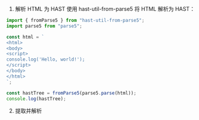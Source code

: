 1. 解析 HTML 为 HAST
   使用 hast-util-from-parse5 将 HTML 解析为 HAST：

```js
import { fromParse5 } from "hast-util-from-parse5";
import parse5 from "parse5";

const html = `
<html>
<body>
<script>
console.log('Hello, world!');
</script>
</body>
</html>
`;

const hastTree = fromParse5(parse5.parse(html));
console.log(hastTree);
```

2. 提取并解析 <script> 内容为 ESTree
   使用 acorn 将 <script> 标签中的 JavaScript 代码解析为 ESTree：

```js
import { parse } from "acorn";

function extractScriptContent(hastTree) {
  const scriptNode = hastTree.children[0].children.find(
    (node) => node.tagName === "script",
  );
  return scriptNode ? scriptNode.children[0].value : "";
}

const scriptContent = extractScriptContent(hastTree);
const estree = parse(scriptContent, { ecmaVersion: 2020 });
console.log(estree);
```

3. 结合使用
   将上述步骤结合起来，您可以解析 HTML 并提取 <script> 标签中的 JavaScript 代码，分别生成 HAST 和 ESTree：

```js
import { fromParse5 } from "hast-util-from-parse5";
import parse5 from "parse5";
import { parse } from "acorn";

const html = `

<html>
<body>
<script>
console.log('Hello, world!');
</script>
</body>
</html>
`;

const hastTree = fromParse5(parse5.parse(html));
console.log("HAST Tree:", hastTree);

const scriptContent = extractScriptContent(hastTree);
const estree = parse(scriptContent, { ecmaVersion: 2020 });
console.log("ESTree:", estree);

function extractScriptContent(hastTree) {
  const scriptNode = hastTree.children[0].children.find(
    (node) => node.tagName === "script",
  );
  return scriptNode ? scriptNode.children[0].value : "";
}
```

1. 配置 Babel 以支持 JSX
   首先，确保您的项目配置了 Babel 以支持 JSX 转换。您可以在 .babelrc 或 babel.config.js 中添加以下配置：

```json
{
  "presets": ["@babel/preset-react"],
  "plugins": [
    [
      "@babel/plugin-transform-react-jsx",
      { "pragma": "h", "pragmaFrag": "Fragment" }
    ]
  ]
}
```

2. 使用 jsx-rtc 进行实时编译
   在开发过程中，您可以使用 jsx-rtc 进行实时编译。以下是一个简单的示例：

```js
import { render } from "react-dom";
import { jsx } from "jsx-rtc";

const App = () => (
  <div>
    <h1>Hello, world!</h1>
  </div>
);

render(jsx(App), document.getElementById("root"));
```

3. 使用 estree-util-build-jsx 进行构建
   在构建过程中，您可以使用 estree-util-build-jsx 将 JSX 转换为函数调用。以下是一个示例：

```js
import { buildJsx } from "estree-util-build-jsx";
import { parse } from "acorn";
import { generate } from "astring";

// 示例 JSX 代码
const jsxCode = `
const App = () => (

<div>
<h1>Hello, world!</h1>
</div>
);
`;

// 解析 JSX 代码为 ESTree 语法树
const tree = parse(jsxCode, {
  ecmaVersion: 2020,
  sourceType: "module",
  plugins: { jsx: true },
});

// 转换 JSX 节点为函数调用
const transformedTree = buildJsx(tree, { pragma: "h", pragmaFrag: "Fragment" });

// 生成 JavaScript 代码
const outputCode = generate(transformedTree);

console.log(outputCode);
```

4. 结合使用
   您可以在开发过程中使用 jsx-rtc 进行实时编译，并在构建过程中使用 estree-util-build-jsx 进行转换。这样可以确保在开发和构建过程中都能正确处理 JSX 代码。

```

```
